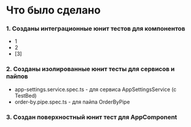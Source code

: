# Что было сделано

### 1. Созданы интеграционные юнит тестов для компонентов

  * 1
  * 2
  * [3]


### 2. Созданы изолированные юнит тесты для сервисов и пайпов

  * app-settings.service.spec.ts - для сервиса AppSettingsService (c TestBed)
  * order-by.pipe.spec.ts - для пайпа OrderByPipe


### 3. Создан поверхностный юнит тест для AppComponent
